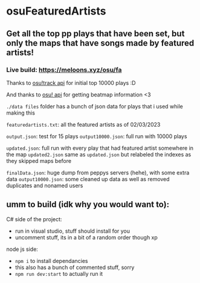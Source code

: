 # osuFeaturedArtists

## Get all the top pp plays that have been set, but only the maps that have songs made by featured artists!

### Live build: https://meloons.xyz/osu/fa
Thanks to [osu!track api](https://github.com/Ameobea/osutrack-api) for initial top 10000 plays :D

And thanks to [osu! api](https://github.com/ppy/osu-api) for getting beatmap information <3

`./data files` folder has a bunch of json data for plays that i used while making this

`featuredartists.txt`: all the featured artists as of 02/03/2023

`output.json`: test for 15 plays
`output10000.json`: full run with 10000 plays

`updated.json`: full run with every play that had featured artist somewhere in the map
`updated2.json` same as `updated.json` but relabeled the indexes as they skipped maps before

`finalData.json`: huge dump from peppys servers (hehe), with some extra data
`output10000.json`: some cleaned up data as well as removed duplicates and nonamed users

## umm to build (idk why you would want to):
C# side of the project: 
 - run in visual studio, stuff should install for you
 - uncomment stuff, its in a bit of a random order though xp

node js side:
 - `npm i` to install dependancies
 - this also has a bunch of commented stuff, sorry
 - `npm run dev:start` to actually run it

